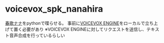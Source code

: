 # voicevox_spk_nanahira
[春歌ナナ](https://nanahira.jp/haruka_nana/)をpythonで喋らせる。
事前に[VOICEVOX ENGINE](https://github.com/VOICEVOX/voicevox_engine)をローカルで立ち上げて置く必要があり
※VOICEVOX ENGINEに対してリクエストを送信し、テキスト音声合成を行っているらしい
